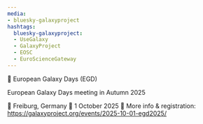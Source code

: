 ```yaml
---
media:
- bluesky-galaxyproject
hashtags:
  bluesky-galaxyproject:
  - UseGalaxy
  - GalaxyProject
  - EOSC
  - EuroScienceGateway
---
```

📣 European Galaxy Days (EGD)

European Galaxy Days meeting in Autumn 2025

📍 Freiburg, Germany
📅 1 October 2025
🔗 More info & registration: https://galaxyproject.org/events/2025-10-01-egd2025/